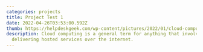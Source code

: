 ```yaml
---
categories: projects
title: Project Test 1
date: 2022-04-26T03:53:00.592Z
thumb: https://helpdeskgeek.com/wp-content/pictures/2022/01/cloud-computing.jpeg
description: Cloud computing is a general term for anything that involves
  delivering hosted services over the internet.
---
```

